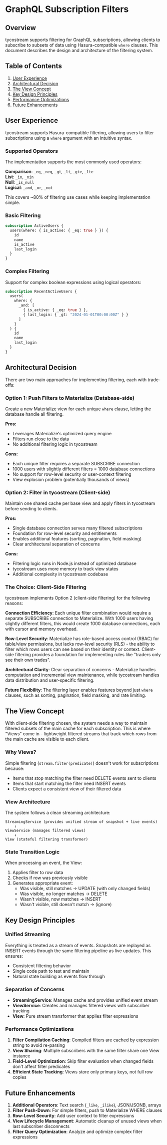 # GraphQL Subscription Filters

## Overview

tycostream supports filtering for GraphQL subscriptions, allowing clients to subscribe to subsets of data using Hasura-compatible `where` clauses. This document describes the design and architecture of the filtering system.

## Table of Contents

1. [User Experience](#user-experience)
2. [Architectural Decision](#architectural-decision)
3. [The View Concept](#the-view-concept)
4. [Key Design Principles](#key-design-principles)
5. [Performance Optimizations](#performance-optimizations)
6. [Future Enhancements](#future-enhancements)

## User Experience

tycostream supports Hasura-compatible filtering, allowing users to filter subscriptions using a `where` argument with an intuitive syntax.

### Supported Operators

The implementation supports the most commonly used operators:

**Comparison**: `_eq`, `_neq`, `_gt`, `_lt`, `_gte`, `_lte`  
**List**: `_in`, `_nin`  
**Null**: `_is_null`  
**Logical**: `_and`, `_or`, `_not`

This covers ~80% of filtering use cases while keeping implementation simple.

### Basic Filtering

```graphql
subscription ActiveUsers {
  users(where: { is_active: { _eq: true } }) {
    id
    name
    is_active
    last_login
  }
}
```

### Complex Filtering

Support for complex boolean expressions using logical operators:

```graphql
subscription RecentActiveUsers {
  users(
    where: {
      _and: [
        { is_active: { _eq: true } },
        { last_login: { _gt: "2024-01-01T00:00:00Z" } }
      ]
    }
  ) {
    id
    name
    last_login
  }
}
```

## Architectural Decision

There are two main approaches for implementing filtering, each with trade-offs:

### Option 1: Push Filters to Materialize (Database-side)
Create a new Materialize view for each unique `where` clause, letting the database handle all filtering.

**Pros:**
- Leverages Materialize's optimized query engine
- Filters run close to the data
- No additional filtering logic in tycostream

**Cons:**
- Each unique filter requires a separate SUBSCRIBE connection
- 1000 users with slightly different filters = 1000 database connections
- No support for row-level security or user-context filtering
- View explosion problem (potentially thousands of views)

### Option 2: Filter in tycostream (Client-side)
Maintain one shared cache per base view and apply filters in tycostream before sending to clients.

**Pros:**
- Single database connection serves many filtered subscriptions
- Foundation for row-level security and entitlements
- Enables additional features (sorting, pagination, field masking)
- Clear architectural separation of concerns

**Cons:**
- Filtering logic runs in Node.js instead of optimized database
- tycostream uses more memory to track view states
- Additional complexity in tycostream codebase

### The Choice: Client-Side Filtering

tycostream implements Option 2 (client-side filtering) for the following reasons:

**Connection Efficiency**: Each unique filter combination would require a separate SUBSCRIBE connection to Materialize. With 1000 users having slightly different filters, this would create 1000 database connections, each with cursor and memory overhead.

**Row-Level Security**: Materialize has role-based access control (RBAC) for table/view permissions, but lacks row-level security (RLS) - the ability to filter which rows users can see based on their identity or context. Client-side filtering provides a foundation for implementing rules like "traders only see their own trades".

**Architectural Clarity**: Clear separation of concerns - Materialize handles computation and incremental view maintenance, while tycostream handles data distribution and user-specific filtering.

**Future Flexibility**: The filtering layer enables features beyond just `where` clauses, such as sorting, pagination, field masking, and rate limiting.

## The View Concept

With client-side filtering chosen, the system needs a way to maintain filtered subsets of the main cache for each subscription. This is where "Views" come in - lightweight filtered streams that track which rows from the main cache are visible to each client.

### Why Views?

Simple filtering (`stream.filter(predicate)`) doesn't work for subscriptions because:
- Items that stop matching the filter need DELETE events sent to clients
- Items that start matching the filter need INSERT events  
- Clients expect a consistent view of their filtered data

### View Architecture

The system follows a clean streaming architecture:

```
StreamingService (provides unified stream of snapshot + live events)
    ↓
ViewService (manages filtered views)
    ↓
View (stateful filtering transformer)
```

### State Transition Logic

When processing an event, the View:
1. Applies filter to row data
2. Checks if row was previously visible
3. Generates appropriate event:
   - Was visible, still matches → UPDATE (with only changed fields)
   - Was visible, no longer matches → DELETE  
   - Wasn't visible, now matches → INSERT
   - Wasn't visible, still doesn't match → (ignore)

## Key Design Principles

### Unified Streaming

Everything is treated as a stream of events. Snapshots are replayed as INSERT events through the same filtering pipeline as live updates. This ensures:
- Consistent filtering behavior
- Single code path to test and maintain
- Natural state building as events flow through

### Separation of Concerns

- **StreamingService**: Manages cache and provides unified event stream
- **ViewService**: Creates and manages filtered views with subscriber tracking
- **View**: Pure stream transformer that applies filter expressions

### Performance Optimizations

1. **Filter Compilation Caching**: Compiled filters are cached by expression string to avoid re-parsing
2. **View Sharing**: Multiple subscribers with the same filter share one View instance
3. **Field-Level Optimization**: Skip filter evaluation when changed fields don't affect filter predicates
4. **Efficient State Tracking**: Views store only primary keys, not full row copies

## Future Enhancements

1. **Additional Operators**: Text search (`_like`, `_ilike`), JSON/JSONB, arrays
2. **Filter Push-Down**: For simple filters, push to Materialize WHERE clauses
3. **Row-Level Security**: Add user context to filter expressions
4. **View Lifecycle Management**: Automatic cleanup of unused views when last subscriber disconnects
5. **Filter Query Optimization**: Analyze and optimize complex filter expressions